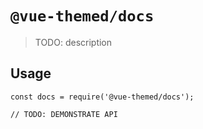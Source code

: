 # `@vue-themed/docs`

> TODO: description

## Usage

```
const docs = require('@vue-themed/docs');

// TODO: DEMONSTRATE API
```
